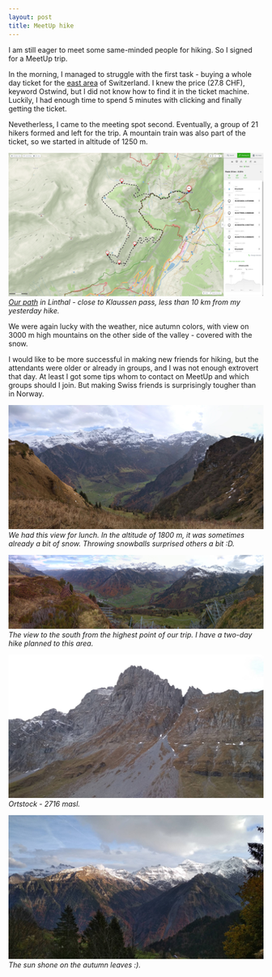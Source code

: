 ```yaml
---
layout: post
title: MeetUp hike
---
```


I am still eager to meet some same-minded people for hiking. So I signed for a MeetUp trip.

In the morning, I managed to struggle with the first task - buying a whole day ticket for the [east area](https://www.ostwind.ch/en/abos-tickets/abos/network-connecting-tickets/z-pass.html) of Switzerland. I knew the price (27.8 CHF), keyword Ostwind, but I did not know how to find it in the ticket machine. Luckily, I had enough time to spend 5 minutes with clicking and finally getting the ticket.

Nevetherless, I came to the meeting spot second. Eventually, a group of 21 hikers formed and left for the trip. A mountain train was also part of the ticket, so we started in altitude of 1250 m.

![](https://raw.githubusercontent.com/Bender250/bender250.github.io/master/images/eth/trip03_meetup/map.png)
*[Our path](https://en.mapy.cz/s/3dtzQ) in Linthal - close to Klaussen pass, less than 10 km from my yesterday hike.*

We were again lucky with the weather, nice autumn colors, with view on 3000 m high mountains on the other side of the valley - covered with the snow.

I would like to be more successful in making new friends for hiking, but the attendants were older or already in groups, and I was not enough extrovert that day. At least I got some tips whom to contact on MeetUp and which groups should I join. But making Swiss friends is surprisingly tougher than in Norway.


![](https://raw.githubusercontent.com/Bender250/bender250.github.io/master/images/eth/trip03_meetup/up.jpg)
*We had this view for lunch. In the altitude of 1800 m, it was sometimes already a bit of snow. Throwing snowballs surprised others a bit :D.*


![](https://raw.githubusercontent.com/Bender250/bender250.github.io/master/images/eth/trip03_meetup/top.jpg)
*The view to the south from the highest point of our trip. I have a two-day hike planned to this area.*


![](https://raw.githubusercontent.com/Bender250/bender250.github.io/master/images/eth/trip03_meetup/above.jpg)
*Ortstock - 2716 masl.*


![](https://raw.githubusercontent.com/Bender250/bender250.github.io/master/images/eth/trip03_meetup/sun.jpg)
*The sun shone on the autumn leaves :).*
